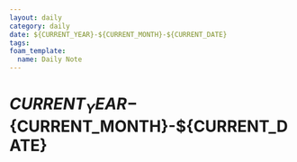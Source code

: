 ```yaml
---
layout: daily
category: daily
date: ${CURRENT_YEAR}-${CURRENT_MONTH}-${CURRENT_DATE}
tags: 
foam_template:
  name: Daily Note
---
```


# ${CURRENT_YEAR}-${CURRENT_MONTH}-${CURRENT_DATE}